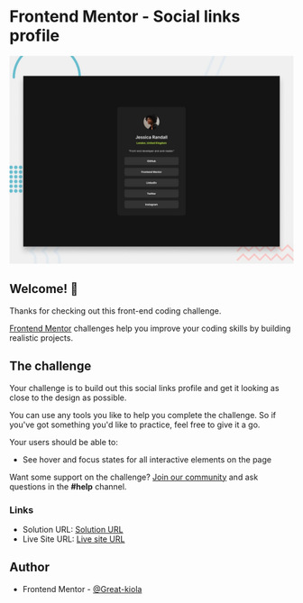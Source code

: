 # Frontend Mentor - Social links profile

![Design preview for the Social links profile coding challenge](./design/desktop-preview.jpg)


## Welcome! 👋

Thanks for checking out this front-end coding challenge.

[Frontend Mentor](https://www.frontendmentor.io) challenges help you improve your coding skills by building realistic projects.

## The challenge

Your challenge is to build out this social links profile and get it looking as close to the design as possible.

You can use any tools you like to help you complete the challenge. So if you've got something you'd like to practice, feel free to give it a go.

Your users should be able to: 

- See hover and focus states for all interactive elements on the page

Want some support on the challenge? [Join our community](https://www.frontendmentor.io/community) and ask questions in the **#help** channel.

### Links

- Solution URL: [Solution URL](https://github.com/Great-kiola/Frontend-mentor-challenges/tree/main/Newbie/blog-preview-card-main/blog-preview-card-main)
- Live Site URL: [Live site URL](https://frontend-mentor-challenges-weld.vercel.app/)

## Author

- Frontend Mentor - [@Great-kiola](https://www.frontendmentor.io/profile/Great-kiola)